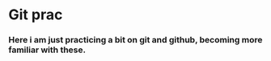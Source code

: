 # Git prac
### Here i am just practicing a bit on git and github, becoming more familiar with these.
